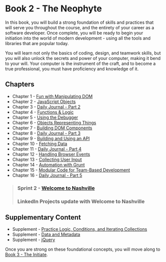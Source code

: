 # Book 2 - The Neophyte

In this book, you will build a strong foundation of skills and practices that will serve you throughout the course, and the entirety of your career as a software developer. Once complete, you will be ready to begin your initiation into the world of modern development - using all the tools and libraries that are popular today.

You will learn not only the basics of coding, design, and teamwork skills, but you will also unlock the secrets and power of your computer, making it bend to your will. Your computer is the instrument of the craft, and to become a true professional, you must have proficiency and knowledge of it.

## Chapters

* Chapter 1 - [Fun with Manipulating DOM](./chapters/IDENTIFYING_DOM_COMPONENTS.md)
* Chapter 2 - [JavaScript Objects](./chapters/JS_OBJECTS.md)
* Chapter 3 - [Daily Journal - Part 2](./chapters/DAILY_JOURNAL_OBJECT_DOM.md)
* Chapter 4 - [Functions & Logic](./chapters/JS_FUNCTION_BASICS.md)
* Chapter 5 - [Using the Debugger](./chapters/MISC_DEBUGGING.md)
* Chapter 6 - [Objects Representing Things](./chapters/OBJECTS_AS_THINGS.md)
* Chapter 7 - [Building DOM Components](./chapters/JS_CREATING_COMPONENTS.md)
* Chapter 8 - [Daily Journal - Part 3](./chapters/DAILY_JOURNAL_DATA_DOM.md)
* Chapter 9 - [Building and Using an API](./chapters/JSON_SERVER_API.md)
* Chapter 10 - [Fetching Data](./chapters/FETCH_INTRO.md)
* Chapter 11 - [Daily Journal - Part 4](./chapters/DAILY_JOURNAL_FETCHING.md)
* Chapter 12 - [Handling Browser Events](./chapters/JS_EVENTS.md)
* Chapter 13 - [Collecting User Input](./chapters/JS_USER_INPUT_BASICS.md)
* Chapter 14 - [Automation with Grunt](./chapters/GRUNT_INTRO.md)
* Chapter 15 - [Modular Code for Team-Based Development](./chapters/DESIGN_MODULARITY.md)
* Chapter 16 - [Daily Journal - Part 5](./chapters/DAILY_JOURNAL_MODULAR.md)


> ### __Sprint 2__ - [Welcome to Nashville](./chapters/WELCOME_NASHVILLE.md)
> ### LinkedIn Projects update with Welcome to Nashville

## Supplementary Content

* Supplement - [Practice Logic, Conditions, and Iterating Collections](./chapters/JS_LOGIC_PRACTICE.md)
* Supplement - [Data and Metadata](./chapters/METADATA.md)
* Supplement - [jQuery](./chapters/JQUERY.md)

Once you are strong on these foundational concepts, you will move along to [Book 3 - The Initiate](../book-3-the-initiate/README.md).
